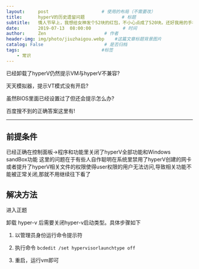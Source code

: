 ```yaml
---
layout:     post                    # 使用的布局（不需要改）
title:      hyperV的历史遗留问题              # 标题
subtitle:   情人节早上，我想给女神发个52块的红包，不小心点成了520块。还好我用的手机比较智能，输入密码后，它提醒我可用的余额不足。 #副标题
date:       2019-07-13  08:00:00            # 时间
author:     Zen                      # 作者
header-img: img/photo/jiuzhaigou.webp    #这篇文章标题背景图片
catalog: False                       # 是否归档
tags:                               #标签
    - 常识
---
```


已经卸载了hyperV仍然提示VM与hyperV不兼容?

天天模拟器，提示VT模式没有开启?

虽然BIOS里面已经设置过了但还会提示怎么办?

百度搜不到的正确答案这里有!

----

## 前提条件

已经正确在控制面板->程序和功能里关闭了hyperV全部功能和Windows sandBox功能
这里的问题在于有些人自作聪明在系统里禁用了hyperV创建的网卡或者提升了hyperV相关文件的权限使得user权限的用户无法访问,导致相关功能不能被正常关闭,那就不用继续往下看了

## 解决方法

进入正题

卸载 hyper-v 后需要关闭hyper-v启动类型。具体步骤如下

1. 以管理员身份运行命令提示符

2. 执行命令 `bcdedit /set hypervisorlaunchtype off`

3. 重启，运行vm即可
